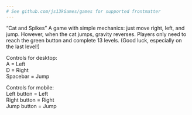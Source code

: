 ```yaml
---
# See github.com/js13kGames/games for supported frontmatter
---
```

“Cat and Spikes”
A game with simple mechanics: just move right, left, and jump. However, when the cat jumps, gravity reverses. 
Players only need to reach the green button and complete 13 levels. (Good luck, especially on the last level!)

Controls for desktop:  
A = Left  
D = Right  
Spacebar = Jump  

Controls for mobile:  
Left button = Left  
Right button = Right  
Jump button = Jump